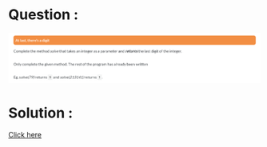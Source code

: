 # Question :
![at last there's a digit](https://github.com/prabhu30/coding/blob/main/Edyst/Python%20-%20Intro%20to%20Advanced/02_The%20Basics/45_at%20last%20there's%20a%20digit/image.png)

# Solution :
[Click here](https://github.com/prabhu30/coding/blob/main/Edyst/Python%20-%20Intro%20to%20Advanced/02_The%20Basics/45_at%20last%20there's%20a%20digit/solution.py)
